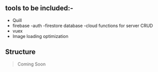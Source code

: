 ## tools to be included:-
- Quill
- firebase
  -auth
  -firestore database
  -cloud functions for server CRUD
- vuex
- Image loading optimization

## Structure
  > Coming Soon 
